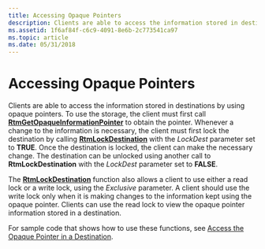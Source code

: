```yaml
---
title: Accessing Opaque Pointers
description: Clients are able to access the information stored in destinations by using opaque pointers.
ms.assetid: 1f6af84f-c6c9-4091-8e6b-2c773541ca97
ms.topic: article
ms.date: 05/31/2018
---
```


# Accessing Opaque Pointers

Clients are able to access the information stored in destinations by using opaque pointers. To use the storage, the client must first call [**RtmGetOpaqueInformationPointer**](/windows/desktop/api/Rtmv2/nf-rtmv2-rtmgetopaqueinformationpointer) to obtain the pointer. Whenever a change to the information is necessary, the client must first lock the destination by calling [**RtmLockDestination**](/windows/desktop/api/Rtmv2/nf-rtmv2-rtmlockdestination) with the *LockDest* parameter set to **TRUE**. Once the destination is locked, the client can make the necessary change. The destination can be unlocked using another call to **RtmLockDestination** with the *LockDest* parameter set to **FALSE**.

The [**RtmLockDestination**](/windows/desktop/api/Rtmv2/nf-rtmv2-rtmlockdestination) function also allows a client to use either a read lock or a write lock, using the *Exclusive* parameter. A client should use the write lock only when it is making changes to the information kept using the opaque pointer. Clients can use the read lock to view the opaque pointer information stored in a destination.

For sample code that shows how to use these functions, see [Access the Opaque Pointer in a Destination](access-the-opaque-pointer-in-a-destination.md).

 

 




